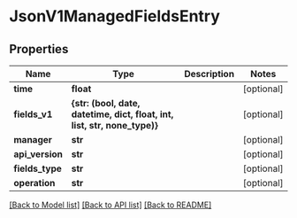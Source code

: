 # JsonV1ManagedFieldsEntry


## Properties
Name | Type | Description | Notes
------------ | ------------- | ------------- | -------------
**time** | **float** |  | [optional] 
**fields_v1** | **{str: (bool, date, datetime, dict, float, int, list, str, none_type)}** |  | [optional] 
**manager** | **str** |  | [optional] 
**api_version** | **str** |  | [optional] 
**fields_type** | **str** |  | [optional] 
**operation** | **str** |  | [optional] 

[[Back to Model list]](../README.md#documentation-for-models) [[Back to API list]](../README.md#documentation-for-api-endpoints) [[Back to README]](../README.md)


